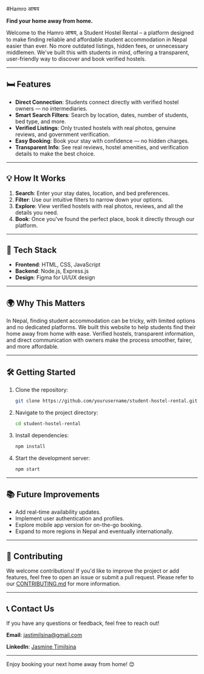 #Hamro आश्रय

**Find your home away from home.**

Welcome to the Hamro आश्रय, a Student Hostel Rental – a platform designed to make finding reliable and affordable student accommodation in Nepal easier than ever. No more outdated listings, hidden fees, or unnecessary middlemen. We've built this with students in mind, offering a transparent, user-friendly way to discover and book verified hostels.

---

## 🛏️ **Features**

* **Direct Connection**: Students connect directly with verified hostel owners — no intermediaries.
* **Smart Search Filters**: Search by location, dates, number of students, bed type, and more.
* **Verified Listings**: Only trusted hostels with real photos, genuine reviews, and government verification.
* **Easy Booking**: Book your stay with confidence — no hidden charges.
* **Transparent Info**: See real reviews, hostel amenities, and verification details to make the best choice.

---

## 💡 **How It Works**

1. **Search**: Enter your stay dates, location, and bed preferences.
2. **Filter**: Use our intuitive filters to narrow down your options.
3. **Explore**: View verified hostels with real photos, reviews, and all the details you need.
4. **Book**: Once you’ve found the perfect place, book it directly through our platform.

---

## 🚀 **Tech Stack**

* **Frontend**: HTML, CSS, JavaScript
* **Backend**: Node.js, Express.js
* **Design**: Figma for UI/UX design

---

## 🌍 **Why This Matters**

In Nepal, finding student accommodation can be tricky, with limited options and no dedicated platforms. We built this website to help students find their home away from home with ease. Verified hostels, transparent information, and direct communication with owners make the process smoother, fairer, and more affordable.

---

## 🛠️ **Getting Started**

1. Clone the repository:

   ```bash
   git clone https://github.com/yourusername/student-hostel-rental.git
   ```

2. Navigate to the project directory:

   ```bash
   cd student-hostel-rental
   ```

3. Install dependencies:

   ```bash
   npm install
   ```

4. Start the development server:

   ```bash
   npm start
   ```

---

## 📚 **Future Improvements**

* Add real-time availability updates.
* Implement user authentication and profiles.
* Explore mobile app version for on-the-go booking.
* Expand to more regions in Nepal and eventually internationally.

---

## 💬 **Contributing**

We welcome contributions! If you'd like to improve the project or add features, feel free to open an issue or submit a pull request. Please refer to our [CONTRIBUTING.md](CONTRIBUTING.md) for more information.

---

## 📞 **Contact Us**

If you have any questions or feedback, feel free to reach out!

**Email**: jastimilsina@gmail.com

**LinkedIn**: [Jasmine Timilsina](https://www.linkedin.com/in/yjasminetimilsina)

---

Enjoy booking your next home away from home! 😊

